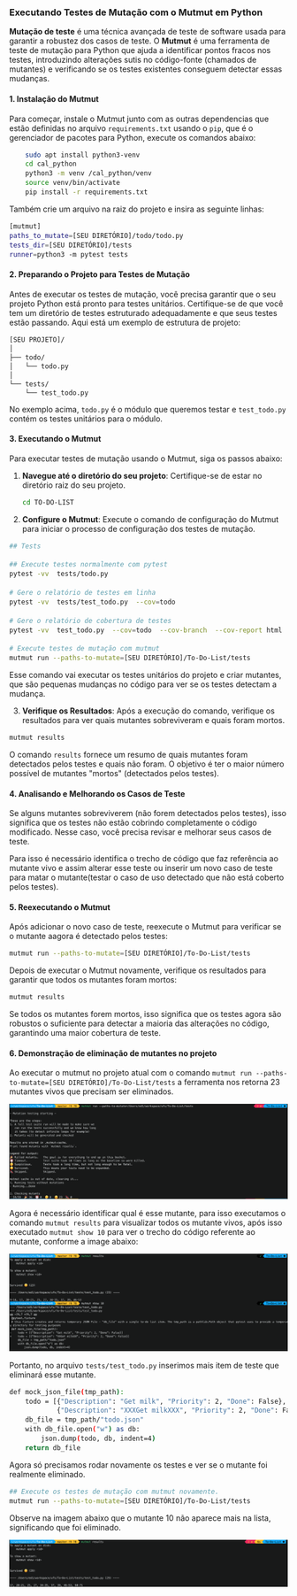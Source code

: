### Executando Testes de Mutação com o Mutmut em Python

**Mutação de teste** é uma técnica avançada de teste de software usada para garantir a robustez dos casos de teste. O **Mutmut** é uma ferramenta de teste de mutação para Python que ajuda a identificar pontos fracos nos testes, introduzindo alterações sutis no código-fonte (chamados de mutantes) e verificando se os testes existentes conseguem detectar essas mudanças.

#### 1. Instalação do Mutmut

Para começar, instale o Mutmut junto com as outras dependencias que estão definidas no arquivo `requirements.txt` usando o `pip`, que é o gerenciador de pacotes para Python, execute os comandos abaixo:

```bash
	sudo apt install python3-venv	
	cd cal_python
	python3 -m venv /cal_python/venv
	source venv/bin/activate
	pip install -r requirements.txt
```

Também crie um arquivo na raiz do projeto e insira as seguinte linhas: 

```bash
[mutmut]
paths_to_mutate=[SEU DIRETÓRIO]/todo/todo.py
tests_dir=[SEU DIRETÓRIO]/tests
runner=python3 -m pytest tests
```

#### 2. Preparando o Projeto para Testes de Mutação

Antes de executar os testes de mutação, você precisa garantir que o seu projeto Python está pronto para testes unitários. Certifique-se de que você tem um diretório de testes estruturado adequadamente e que seus testes estão passando. Aqui está um exemplo de estrutura de projeto:

```
[SEU PROJETO]/
│
├── todo/
│   └── todo.py
│
└── tests/
    └── test_todo.py
```

No exemplo acima, `todo.py` é o módulo que queremos testar e `test_todo.py` contém os testes unitários para o módulo.

#### 3. Executando o Mutmut

Para executar testes de mutação usando o Mutmut, siga os passos abaixo:

1. **Navegue até o diretório do seu projeto**: Certifique-se de estar no diretório raiz do seu projeto.

   ```bash
   cd TO-DO-LIST
   ```

2. **Configure o Mutmut**: Execute o comando de configuração do Mutmut para iniciar o processo de configuração dos testes de mutação.

```bash
## Tests

## Execute testes normalmente com pytest
pytest -vv  tests/todo.py 

# Gere o relatório de testes em linha
pytest -vv  tests/test_todo.py  --cov=todo

# Gere o relatório de cobertura de testes
pytest -vv  test_todo.py  --cov=todo  --cov-branch  --cov-report html

# Execute testes de mutação com mutmut
mutmut run --paths-to-mutate=[SEU DIRETÓRIO]/To-Do-List/tests
```

Esse comando vai executar os testes unitários do projeto e criar mutantes, que são pequenas mudanças no código para ver se os testes detectam a mudança. 

3. **Verifique os Resultados**: Após a execução do comando, verifique os resultados para ver quais mutantes sobreviveram e quais foram mortos.

```bash
mutmut results
```

O comando `results` fornece um resumo de quais mutantes foram detectados pelos testes e quais não foram. O objetivo é ter o maior número possível de mutantes "mortos" (detectados pelos testes).

#### 4. Analisando e Melhorando os Casos de Teste

Se alguns mutantes sobreviverem (não forem detectados pelos testes), isso significa que os testes não estão cobrindo completamente o código modificado. Nesse caso, você precisa revisar e melhorar seus casos de teste.

Para isso é necessário identifica o trecho de código que faz referência ao mutante vivo e assim alterar esse teste ou inserir um novo caso de teste para matar o mutante(testar o caso de uso detectado que não está coberto pelos testes).

#### 5. Reexecutando o Mutmut

Após adicionar o novo caso de teste, reexecute o Mutmut para verificar se o mutante aagora é detectado pelos testes:

```bash
mutmut run --paths-to-mutate=[SEU DIRETÓRIO]/To-Do-List/tests
```

Depois de executar o Mutmut novamente, verifique os resultados para garantir que todos os mutantes foram mortos:

```bash
mutmut results
```

Se todos os mutantes forem mortos, isso significa que os testes agora são robustos o suficiente para detectar a maioria das alterações no código, garantindo uma maior cobertura de teste.

#### 6. Demonstração de eliminação de mutantes no projeto

Ao executar o mutmut no projeto atual com o comando `mutmut run --paths-to-mutate=[SEU DIRETÓRIO]/To-Do-List/tests` a ferramenta nos retorna 23 mutantes vivos que precisam ser eliminados.

![alt text](image-1.png)

Agora é necessário identificar qual é esse mutante, para isso executamos o comando `mutmut results` para visualizar todos os mutante vivos, após isso executado `mutmut show 10` para ver o trecho do código referente ao mutante, conforme a image abaixo:

![alt text](image.png)

Portanto, no arquivo `tests/test_todo.py` inserimos mais item de teste que eliminará esse mutante.

```bash
def mock_json_file(tmp_path):
    todo = [{"Description": "Get milk", "Priority": 2, "Done": False},
            {"Description": "XXXGet milkXXX", "Priority": 2, "Done": False}] ## <- Novo item
    db_file = tmp_path/"todo.json"
    with db_file.open("w") as db:
        json.dump(todo, db, indent=4)
    return db_file
```

Agora só precisamos rodar novamente os testes e ver se o mutante foi realmente eliminado.

```bash
## Execute os testes de mutação com mutmut novamente.
mutmut run --paths-to-mutate=[SEU DIRETÓRIO]/To-Do-List/tests
```
Observe na imagem abaixo que o mutante 10 não aparece mais na lista, significando que foi eliminado.

![alt text](image-2.png)